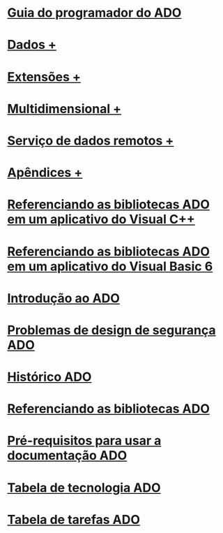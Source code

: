 # [Guia do programador do ADO](ado-programmer-s-guide.md)

# [Dados +](../../ado/guide/data/ado-fundamentals.md)
# [Extensões +](../../ado/guide/extensions/ado-extensions-for-data-definition-language-and-security-adox.md)
# [Multidimensional +](../../ado/guide/multidimensional/ado-md-fundamentals.md)
# [Serviço de dados remotos +](../../ado/guide/remote-data-service/remote-data-service-rds.md)
# [Apêndices +](../../ado/guide/appendixes/appendix-a-providers.md)

# [Referenciando as bibliotecas ADO em um aplicativo do Visual C++](referencing-the-ado-libraries-in-a-visual-c-application.md)
# [Referenciando as bibliotecas ADO em um aplicativo do Visual Basic 6](referencing-the-ado-libraries-in-a-visual-basic-6-application.md)
# [Introdução ao ADO](ado-introduction.md)
# [Problemas de design de segurança ADO](ado-security-design-issues.md)
# [Histórico ADO](ado-history.md)
# [Referenciando as bibliotecas ADO](referencing-the-ado-libraries.md)
# [Pré-requisitos para usar a documentação ADO](prerequisites-for-using-the-ado-documentation.md)
# [Tabela de tecnologia ADO](ado-technology-table.md)
# [Tabela de tarefas ADO](ado-task-table.md)
